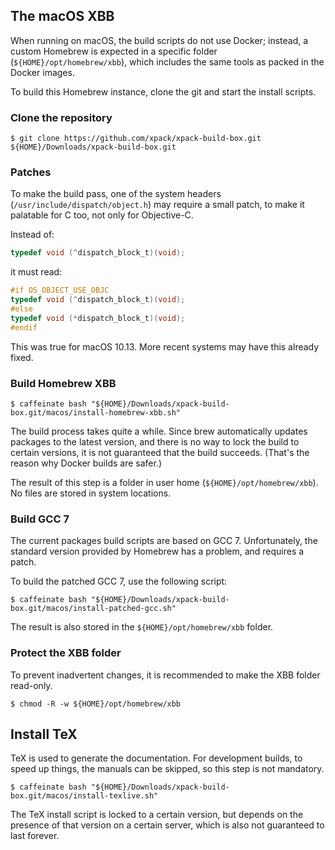 
## The macOS XBB

When running on macOS, the build scripts do not use Docker; instead,
a custom Homebrew is expected in a specific folder 
(`${HOME}/opt/homebrew/xbb`), which includes the same tools as 
packed in the Docker images.

To build this Homebrew instance, clone the git and start the install scripts.

### Clone the repository

```console
$ git clone https://github.com/xpack/xpack-build-box.git ${HOME}/Downloads/xpack-build-box.git
```

### Patches

To make the build pass, one of the system headers (`/usr/include/dispatch/object.h`) 
may require a small patch, to make it palatable for C too, not only for Objective-C.

Instead of:

```c
typedef void (^dispatch_block_t)(void);
```

it must read:

```c
#if OS_OBJECT_USE_OBJC
typedef void (^dispatch_block_t)(void);
#else
typedef void (*dispatch_block_t)(void);
#endif
```

This was true for macOS 10.13. More recent systems may have this already fixed.

### Build Homebrew XBB

```console
$ caffeinate bash "${HOME}/Downloads/xpack-build-box.git/macos/install-homebrew-xbb.sh"
```

The build process takes quite a while. Since brew automatically updates 
packages to the latest version, and there is no way to lock the build to
certain versions, it is not guaranteed that the build succeeds. (That's 
the reason why Docker builds are safer.)

The result of this step is a folder in user home (`${HOME}/opt/homebrew/xbb`).
No files are stored in system locations.

### Build GCC 7

The current packages build scripts are based on GCC 7. Unfortunately, 
the standard version provided by Homebrew has a problem, and requires a patch.

To build the patched GCC 7, use the following script:

```console
$ caffeinate bash "${HOME}/Downloads/xpack-build-box.git/macos/install-patched-gcc.sh"
```

The result is also stored in the `${HOME}/opt/homebrew/xbb` folder.

### Protect the XBB folder

To prevent inadvertent changes, it is recommended to make the XBB folder 
read-only.

```console
$ chmod -R -w ${HOME}/opt/homebrew/xbb
```

## Install TeX

TeX is used to generate the documentation. For development builds, to 
speed up things, the manuals can be skipped, so this step is not mandatory.

```console
$ caffeinate bash "${HOME}/Downloads/xpack-build-box.git/macos/install-texlive.sh"
```

The TeX install script is locked to a certain version, but depends on the
presence of that version on a certain server, which is also not guaranteed
to last forever.
